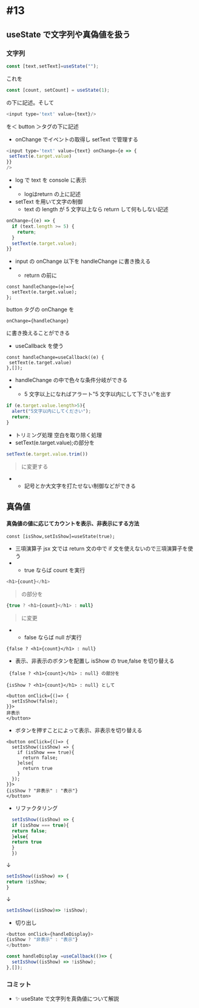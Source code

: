# #13

## useState で文字列や真偽値を扱う

### 文字列

```js
const [text,setText]=useState("");
```

これを

```js
const [count, setCount] = useState(1);
```

の下に記述。そして

```js
<input type='text' value={text}/>
```

を＜ button ＞タグの下に記述

- onChange でイベントの取得し setText で管理する

```js
<input type='text' value={text} onChange={e => {
 setText(e.target.value)
}}
/>
```
- log で text を console に表示
- - logはreturn の上に記述
- setText を用いて文字の制御
  - text の length が 5 文字以上なら return して何もしない記述

```js
onChange={(e) => {
  if (text.length >= 5) {
    return;
  }
  setText(e.target.value);
}}
```

- input の onChange 以下を handleChange に書き換える
- - return の前に

```
const handleChange=(e)=>{
  setText(e.target.value);
};
```

button タグの onChange を

```
onChange={handleChange}
```

に書き換えることができる

- useCallback を使う

```
const handleChange=useCallback((e) {
 setText(e.target.value)
},[]);
```

- handleChange の中で色々な条件分岐ができる
- - 5 文字以上になればアラート"5 文字以内にして下さい"を出す

```js
if (e.target.value.length>5){
  alert("5文字以内にしてください");
  return;
}
```

- トリミング処理
  空白を取り除く処理
- setText(e.target.value);の部分を

```js
setText(e.target.value.trim())
```
> に変更する

- - 記号とか大文字を打たせない制御などができる

## 真偽値

#### 真偽値の値に応じてカウントを表示、非表示にする方法

```
const [isShow,setIsShow]=useState(true);
```

- 三項演算子
  jsx 文では return 文の中で if 文を使えないので三項演算子を使う
- - true ならば count を実行
```js
<h1>{count}</h1>
```
> の部分を

```js
{true ? <h1>{count}</h1> : null}
```
> に変更

- - false ならば null が実行

```
{false ? <h1>{count}</h1> : null}
```

- 表示、非表示のボタンを配置し isShow の true,false を切り替える

```
 {false ? <h1>{count}</h1> : null} の部分を
```

```
{isShow ? <h1>{count}</h1> : null} として
```

```
<button onClick={()=> {
  setIsShow(false);
}}>
非表示
</button>
```

- ボタンを押すことによって表示、非表示を切り替える

```
<button onClick={()=> {
  setIsShow((isShow) => {
    if (isShow === true){
      return false;
    }else{
      return true
    }
  });
}}>
{isShow ? "非表示" : "表示"}
</button>
```

- リファクタリング
```js
  setIsShow((isShow) => {
  if (isShow === true){
  return false;
  }else{
  return true
  }
  })
```
  ↓
  ```js
  setIsShow((isShow) => {
  return !isShow;
  }
  ```
  ↓
  ```js
  setIsShow((isShow)=> !isShow);
  ```
- 切り出し

```js
<button onClick={handleDisplay}>
{isShow ? "非表示" : "表示"}
</button>
```

```js
const handleDisplay =useCallback(()=> {
  setIsShow((isShow) => !isShow);
},[]);
```

### コミット

- ✨ useState で文字列を真偽値について解説
